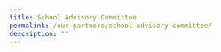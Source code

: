 ```yaml
---
title: School Advisory Committee
permalink: /our-partners/school-advisory-committee/
description: ""
---
```

